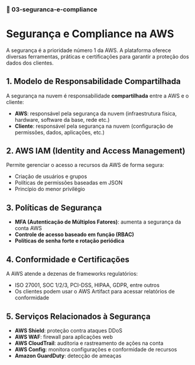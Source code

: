 ### 🔐 03-seguranca-e-compliance

# Segurança e Compliance na AWS

A segurança é a prioridade número 1 da AWS. A plataforma oferece diversas ferramentas, práticas e certificações para garantir a proteção dos dados dos clientes.

## 1. Modelo de Responsabilidade Compartilhada
A segurança na nuvem é responsabilidade **compartilhada** entre a AWS e o cliente:
- **AWS**: responsável pela segurança da nuvem (infraestrutura física, hardware, software da base, rede etc.)
- **Cliente**: responsável pela segurança na nuvem (configuração de permissões, dados, aplicações, etc.)

## 2. AWS IAM (Identity and Access Management)
Permite gerenciar o acesso a recursos da AWS de forma segura:
- Criação de usuários e grupos
- Políticas de permissões baseadas em JSON
- Princípio do menor privilégio

## 3. Políticas de Segurança
- **MFA (Autenticação de Múltiplos Fatores)**: aumenta a segurança da conta AWS
- **Controle de acesso baseado em função (RBAC)**
- **Políticas de senha forte e rotação periódica**

## 4. Conformidade e Certificações
A AWS atende a dezenas de frameworks regulatórios:
- ISO 27001, SOC 1/2/3, PCI-DSS, HIPAA, GDPR, entre outros
- Os clientes podem usar o AWS Artifact para acessar relatórios de conformidade

## 5. Serviços Relacionados à Segurança
- **AWS Shield**: proteção contra ataques DDoS
- **AWS WAF**: firewall para aplicações web
- **AWS CloudTrail**: auditoria e rastreamento de ações na conta
- **AWS Config**: monitora configurações e conformidade de recursos
- **Amazon GuardDuty**: detecção de ameaças
